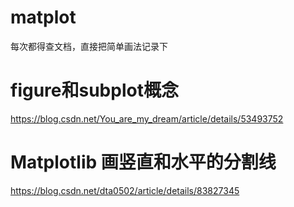 # matplot
每次都得查文档，直接把简单画法记录下


# figure和subplot概念
https://blog.csdn.net/You_are_my_dream/article/details/53493752

# Matplotlib 画竖直和水平的分割线
https://blog.csdn.net/dta0502/article/details/83827345

